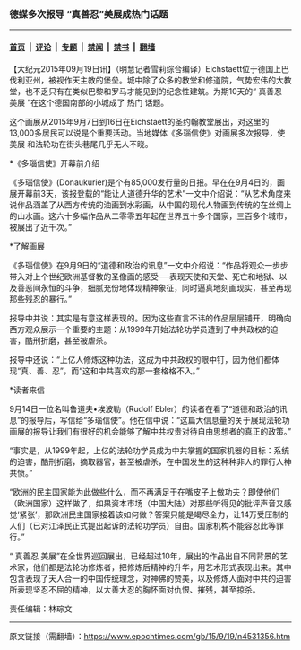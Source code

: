 ### 德媒多次报导 “真善忍”美展成热门话题

---

#### [首页](../../../..?n4531356) &nbsp;|&nbsp; [评论](../../../../../epoch-comment?n4531356) &nbsp;|&nbsp; [专题](../../../../../epoch-special?n4531356) &nbsp;|&nbsp; [禁闻](../../../../../epoch-news?n4531356) &nbsp;|&nbsp; [禁书](../../../../../books?n4531356) &nbsp;|&nbsp; [翻墙](https://github.com/gfw-breaker/nogfw/blob/master/README.md?n4531356)


<div class="post_content" id="artbody" itemprop="articleBody">
 <!-- article content begin -->
 <p>
  【大纪元2015年09月19日讯】（明慧记者雪莉综合编译）Eichstaett位于德国上巴伐利亚州，被视作天主教的堡垒。城中除了众多的教堂和修道院，气势宏伟的大教堂，也不乏只有在类似巴黎和罗马才能见到的纪念性建筑。为期10天的“
  <ok href="https://www.epochtimes.com/gb/tag/%E7%9C%9F%E5%96%84%E5%BF%8D.html">
   真善忍
  </ok>
  <ok href="https://www.epochtimes.com/gb/tag/%E7%BE%8E%E5%B1%95.html">
   美展
  </ok>
  ”在这个德国南部的小城成了
  <ok href="https://www.epochtimes.com/gb/tag/%E7%83%AD%E9%97%A8.html">
   热门
  </ok>
  话题。
 </p>
 <p>
  这个画展从2015年9月7日到16日在Eichstaett的圣约翰教堂展出，对这里的13,000多居民可以说是个重要活动。当地媒体《多瑙信使》对画展多次报导，使
  <ok href="https://www.epochtimes.com/gb/tag/%E7%BE%8E%E5%B1%95.html">
   美展
  </ok>
  和法轮功在街头巷尾几乎无人不晓。
 </p>
 <p>
  *《多瑙信使》开幕前介绍
 </p>
 <p>
  《多瑙信使》(Donaukurier)是个有85,000发行量的日报。早在在9月4日的，画展开幕前3天，该报登载的“能让人道德升华的艺术”一文中介绍说：“从艺术角度来说作品涵盖了从西方传统的油画到水彩画，从中国的现代人物画到传统的在丝绸上的山水画。这六十多幅作品从二零零五年起在世界五十多个国家，三百多个城市，被展出了近千次。”
 </p>
 <p>
  *了解画展
 </p>
 <p>
  《多瑙信使》在9月9日的“道德和政治的讯息”一文中介绍说：“作品将观众一步步带入对上个世纪欧洲基督教的圣像画的感受──表现天使和天堂、死亡和地狱、以及善恶间永恒的斗争，细腻充份地体现精神象征，同时逼真地刻画现实，甚至再现那些残忍的暴行。”
 </p>
 <p>
  报导中并说：其实是有意这样表现的。因为这些直言不讳的作品层层铺开，明确向西方观众展示一个重要的主题：从1999年开始法轮功学员遭到了中共政权的迫害，酷刑折磨，甚至被虐杀。
 </p>
 <p>
  报导中还说：“上亿人修炼这种功法，这成为中共政权的眼中钉，因为他们都体现“真、善、忍”，而“这和中共喜欢的那一套格格不入。”
 </p>
 <p>
  *读者来信
 </p>
 <p>
  9月14日一位名叫鲁道夫•埃波勒（Rudolf Ebler）的读者在看了“道德和政治的讯息”的报导后，写信给“多瑙信使”。他在信中说：“这篇大信息量的关于展现法轮功画展的报导让我们有很好的机会能够了解中共权贵对待自由思想者的真正的政策。”
 </p>
 <p>
  “事实是，从1999年起，上亿的法轮功学员成为中共掌握的国家机器的目标：系统的迫害，酷刑折磨，摘取器官，甚至被虐杀，在中国发生的这种种非人的罪行人神共愤。”
 </p>
 <p>
  “欧洲的民主国家能为此做些什么，而不再满足于在嘴皮子上做功夫？即使他们（欧洲国家）这样做了，如果资本市场（中国大陆）对那些听得见的批评声音又感觉‘紧张’，那欧洲民主国家接着该如何做？答案只能是竭尽全力，让14万受压制的人们（已对江泽民正式提出起诉的法轮功学员）自由。国家机构不能容忍此等罪行。”
 </p>
 <p>
  “
  <ok href="https://www.epochtimes.com/gb/tag/%E7%9C%9F%E5%96%84%E5%BF%8D.html">
   真善忍
  </ok>
  美展”在全世界巡回展出，已经超过10年，展出的作品出自不同背景的艺术家，他们都是法轮功修炼者，把修炼后精神的升华，用艺术形式表现出来。其中包含表现了天人合一的中国传统理念，对神佛的赞美，以及修炼人面对中共的迫害所表现坚忍不屈的精神，以大善大忍的胸怀面对仇恨、摧残，甚至掠杀。
 </p>
 <p>
  责任编辑：林琮文
 </p>
 <p>
  <!-- article content end -->
  <div id="below_article_ad">
  </div>
 </p>
</div>


---

原文链接（需翻墙）：https://www.epochtimes.com/gb/15/9/19/n4531356.htm